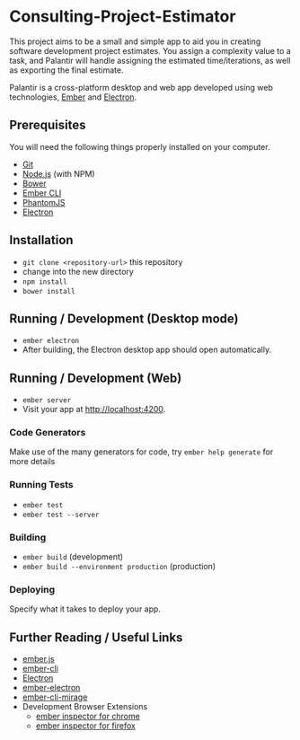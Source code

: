 # Consulting-Project-Estimator
This project aims to be a small and simple app to aid you in creating software development project estimates. You assign a complexity value to a task, and Palantir will handle assigning the estimated time/iterations, as well as exporting the final estimate.

Palantir is a cross-platform desktop and web app developed using web technologies, [Ember](http://emberjs.com/) and [Electron](http://electron.atom.io/).

## Prerequisites

You will need the following things properly installed on your computer.

* [Git](http://git-scm.com/)
* [Node.js](http://nodejs.org/) (with NPM)
* [Bower](http://bower.io/)
* [Ember CLI](http://www.ember-cli.com/)
* [PhantomJS](http://phantomjs.org/)
* [Electron](http://electron.atom.io/)

## Installation

* `git clone <repository-url>` this repository
* change into the new directory
* `npm install`
* `bower install`

## Running / Development (Desktop mode)

* `ember electron`
* After building, the Electron desktop app should open automatically.

## Running / Development (Web)

* `ember server`
* Visit your app at [http://localhost:4200](http://localhost:4200).

### Code Generators

Make use of the many generators for code, try `ember help generate` for more details

### Running Tests

* `ember test`
* `ember test --server`

### Building

* `ember build` (development)
* `ember build --environment production` (production)

### Deploying

Specify what it takes to deploy your app.

## Further Reading / Useful Links

* [ember.js](http://emberjs.com/)
* [ember-cli](http://www.ember-cli.com/)
* [Electron](http://electron.atom.io/)
* [ember-electron](https://github.com/felixrieseberg/ember-electron)
* [ember-cli-mirage](https://github.com/samselikoff/ember-cli-mirage)
* Development Browser Extensions
  * [ember inspector for chrome](https://chrome.google.com/webstore/detail/ember-inspector/bmdblncegkenkacieihfhpjfppoconhi)
  * [ember inspector for firefox](https://addons.mozilla.org/en-US/firefox/addon/ember-inspector/)
